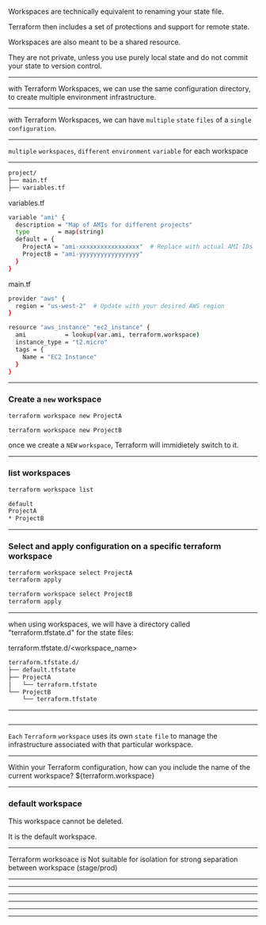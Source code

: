 




Workspaces are technically equivalent to renaming your state file.

Terraform then includes a set of protections and support for remote state.

Workspaces are also meant to be a shared resource.

They are not private, unless you use purely local state and do not commit your state to version control.



__________________________________________________________________________________________





with Terraform Workspaces, we can use the same configuration directory, to create multiple environment infrastructure.



__________________________________________________________________________________________




with Terraform Workspaces, we can have `multiple` `state` `files` of a `single` `configuration`.



__________________________________________________________________________________________

`multiple` `workspaces`, `different` `environment` `variable` for each workspace

__________________________________________________________________________________________






```bash
project/
├── main.tf
├── variables.tf
```





variables.tf

```bash
variable "ami" {
  description = "Map of AMIs for different projects"
  type        = map(string)
  default = {
    ProjectA = "ami-xxxxxxxxxxxxxxxxx"  # Replace with actual AMI IDs
    ProjectB = "ami-yyyyyyyyyyyyyyyyy"
  }
}
```


main.tf

```bash
provider "aws" {
  region = "us-west-2"  # Update with your desired AWS region
}

resource "aws_instance" "ec2_instance" {
  ami           = lookup(var.ami, terraform.workspace)
  instance_type = "t2.micro"
  tags = {
    Name = "EC2 Instance"
  }
}
```



__________________________________________________________________________________________




### Create a `new` workspace


```bash
terraform workspace new ProjectA
```


```bash
terraform workspace new ProjectB
```

once we create a `NEW` `workspace`, Terraform will immidietely switch to it.


__________________________________________________________________________________________



### list workspaces


```bash
terraform workspace list

default
ProjectA
* ProjectB

```



__________________________________________________________________________________________



### Select and apply configuration on a specific terraform workspace


```bash
terraform workspace select ProjectA
terraform apply
```



```bash
terraform workspace select ProjectB
terraform apply
```



__________________________________________________________________________________________




when using workspaces, we will have a directory called "terraform.tfstate.d" for the state files:

terraform.tfstate.d/<workspace_name>

```bash
terraform.tfstate.d/
├── default.tfstate
├── ProjectA
│   └── terraform.tfstate
└── ProjectB
    └── terraform.tfstate
```



__________________________________________________________________________________________






```bash

```



__________________________________________________________________________________________




`Each` `Terraform` `workspace` uses its own `state` `file` to manage the infrastructure associated with that particular workspace.



__________________________________________________________________________________________





Within your Terraform configuration, how can you include the name of the current workspace?    ${terraform.workspace}



__________________________________________________________________________________________



### default workspace


This workspace cannot be deleted.

It is the default workspace.


__________________________________________________________________________________________




Terraform worksoace is Not suitable for isolation for strong separation between workspace (stage/prod)



__________________________________________________________________________________________






__________________________________________________________________________________________






__________________________________________________________________________________________






__________________________________________________________________________________________






__________________________________________________________________________________________






__________________________________________________________________________________________






